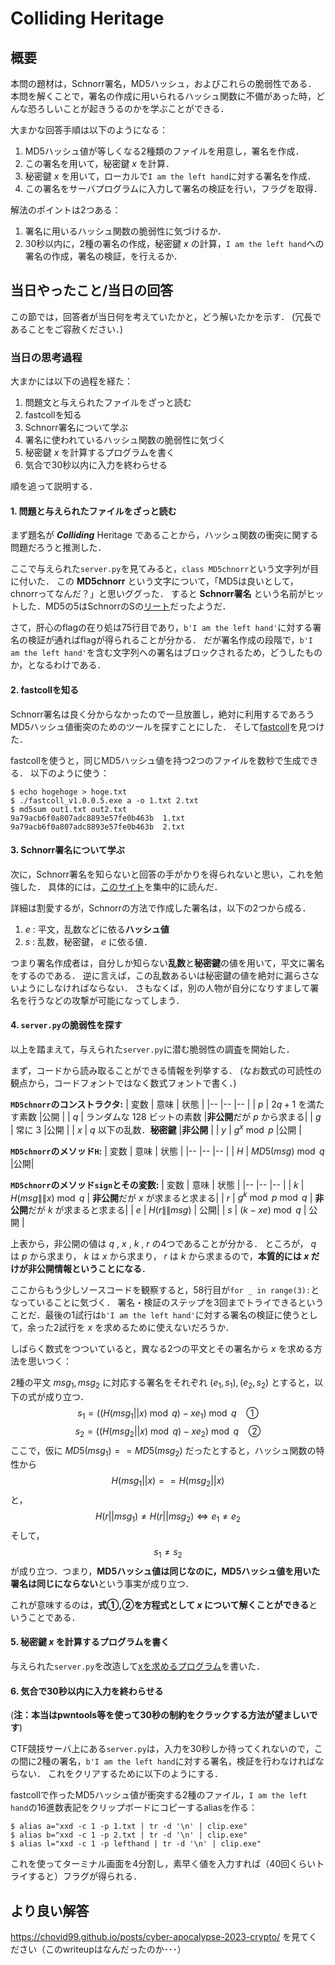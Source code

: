 # Colliding Heritage

## 概要
本問の題材は，Schnorr署名，MD5ハッシュ，およびこれらの脆弱性である．
本問を解くことで，署名の作成に用いられるハッシュ関数に不備があった時，どんな恐ろしいことが起きうるのかを学ぶことができる．


大まかな回答手順は以下のようになる：
  1. MD5ハッシュ値が等しくなる2種類のファイルを用意し，署名を作成．
  2. この署名を用いて，秘密鍵 $x$ を計算．
  3. 秘密鍵 $x$ を用いて，ローカルで`I am the left hand`に対する署名を作成．
  4. この署名をサーバプログラムに入力して署名の検証を行い，フラグを取得．

解法のポイントは2つある：
  1. 署名に用いるハッシュ関数の脆弱性に気づけるか．
  2. 30秒以内に，2種の署名の作成，秘密鍵 $x$ の計算，`I am the left hand`への署名の作成，署名の検証，を行えるか．


## 当日やったこと/当日の回答
この節では，回答者が当日何を考えていたかと，どう解いたかを示す．
(冗長であることをご容赦ください．)

### 当日の思考過程
大まかには以下の過程を経た：
  1. 問題文と与えられたファイルをざっと読む
  2. fastcollを知る
  3. Schnorr署名について学ぶ
  4. 署名に使われているハッシュ関数の脆弱性に気づく
  5. 秘密鍵 $x$ を計算するプログラムを書く
  6. 気合で30秒以内に入力を終わらせる

順を追って説明する．

#### 1. 問題と与えられたファイルをざっと読む
まず題名が **___Colliding___** Heritage であることから，ハッシュ関数の衝突に関する問題だろうと推測した．

ここで与えられた`server.py`を見てみると，`class MD5chnorr`という文字列が目に付いた．
この **MD5chnorr** という文字について，「MD5は良いとして，chnorrってなんだ？」と思いググった．
すると **Schnorr署名** という名前がヒットした．MD5の5はSchnorrのSの[リート](https://ja.wikipedia.org/wiki/Leet)だったようだ．

さて，肝心のflagの在り処は75行目であり，`b'I am the left hand'`に対する署名の検証が通ればflagが得られることが分かる．
だが署名作成の段階で，`b'I am the left hand'`を含む文字列への署名はブロックされるため，どうしたものか，となるわけである．


#### 2. fastcollを知る
Schnorr署名は良く分からなかったので一旦放置し，絶対に利用するであろうMD5ハッシュ値衝突のためのツールを探すことにした．
そして[fastcoll](https://www.win.tue.nl/hashclash/)を見つけた．

fastcollを使うと，同じMD5ハッシュ値を持つ2つのファイルを数秒で生成できる．
以下のように使う：
```
$ echo hogehoge > hoge.txt
$ ./fastcoll_v1.0.0.5.exe a -o 1.txt 2.txt
$ md5sum out1.txt out2.txt
9a79acb6f0a807adc8893e57fe0b463b  1.txt
9a79acb6f0a807adc8893e57fe0b463b  2.txt
```

#### 3. Schnorr署名について学ぶ
次に，Schnorr署名を知らないと回答の手がかりを得られないと思い，これを勉強した．
具体的には，[このサイト](https://blog.visvirial.com/articles/721)を集中的に読んだ．

詳細は割愛するが，Schnorrの方法で作成した署名は，以下の2つから成る．
  1. $e$ : 平文，乱数などに依る**ハッシュ値**
  2. $s$ : 乱数，秘密鍵， $e$ に依る値．

つまり署名作成者は，自分しか知らない**乱数**と**秘密鍵**の値を用いて，平文に署名をするのである．
逆に言えば，この乱数あるいは秘密鍵の値を絶対に漏らさないようにしなければならない．
さもなくば，別の人物が自分になりすまして署名を行うなどの攻撃が可能になってしまう．

#### 4. `server.py`の脆弱性を探す
以上を踏まえて，与えられた`server.py`に潜む脆弱性の調査を開始した．

まず，コードから読み取ることができる情報を列挙する．
(なお数式の可読性の観点から，コードフォントではなく数式フォントで書く．)

**`MD5chnorr`のコンストラクタ:**
| 変数 | 意味                                             | 状態                  |
|--    |--                                                |--                     |
| $p$  | $2 q + 1$ を満たす素数                            |公開                   |
| $q$  | ランダムな $128$ ビットの素数                      |**非公開**だが $p$ から求まる|
| $g$  | 常に $3$                                          |公開                   |
| $x$  | $q$ 以下の乱数．**秘密鍵** |**非公開**                 |
| $y$  | $g^x\bmod p$                                     |公開                   |

**`MD5chnorr`のメソッド`H`:**
| 変数 | 意味                                             | 状態                  |
|--    |--                                                |--                     |
| $H$  | $MD5(msg) \bmod q$ |公開|

**`MD5chnorr`のメソッド`sign`とその変数:**
| 変数 | 意味                                             | 状態                  |
|--    |--                                                |--                     |
| $k$  | $H(msg\|\|x) \bmod q$ | **非公開**だが $x$ が求まると求まる|
| $r$  | $g^k \bmod p \bmod q$ | **非公開**だが $k$ が求まると求まる|
| $e$  | $H(r\|\|msg)$ | 公開|
| $s$  | $(k - xe) \bmod q$ | 公開 |

上表から，非公開の値は $q$ , $x$ , $k$ , $r$ の4つであることが分かる．
ところが， $q$ は $p$ から求まり， $k$ は $x$ から求まり， $r$ は $k$ から求まるので，**本質的には $x$ だけが非公開情報ということになる**．

ここからもう少しソースコードを観察すると，58行目が`for _ in range(3):`となっていることに気づく．
署名・検証のステップを3回までトライできるということだ．最後の1試行は`b'I am the left hand'`に対する署名の検証に使うとして，余った2試行を $x$ を求めるために使えないだろうか．　

しばらく数式をつついていると，異なる2つの平文とその署名から $x$ を求める方法を思いつく：

2種の平文 $msg_1, msg_2$ に対応する署名をそれぞれ $(e_1, s_1), (e_2, s_2)$ とすると，以下の式が成り立つ．
$$s_1 = ((H(msg_1||x) \bmod q) - xe_1) \bmod q \ \ \ \ ①$$
$$s_2 = ((H(msg_2||x) \bmod q) - xe_2) \bmod q \ \ \ \ ②$$
ここで，仮に $MD5(msg_1) == MD5(msg_2)$ だったとすると，ハッシュ関数の特性から
$$H(msg_1||x) == H(msg_2||x)$$ と，
$$H(r||msg_1) \neq H(r||msg_2) \Leftrightarrow e_1 \neq e_2$$
そして，
$$s_1 \neq s_2$$
が成り立つ．つまり，**MD5ハッシュ値は同じなのに，MD5ハッシュ値を用いた署名は同じにならない**という事実が成り立つ．

これが意味するのは，**式①,②を方程式として $x$ について解くことができる**ということである．

#### 5. 秘密鍵 $x$ を計算するプログラムを書く
与えられた`server.py`を改造して[xを求めるプログラム](./solve.py)を書いた．

#### 6. 気合で30秒以内に入力を終わらせる
(**注：本当はpwntools等を使って30秒の制約をクラックする方法が望ましいです**)

CTF競技サーバ上にある`server.py`は，入力を30秒しか待ってくれないので，この間に2種の署名，`b'I am the left hand`に対する署名，検証を行わなければならない．
これをクリアするために以下のようにする．

fastcollで作ったMD5ハッシュ値が衝突する2種のファイル，`I am the left hand`の16進数表記をクリップボードにコピーするaliasを作る：
```
$ alias a="xxd -c 1 -p 1.txt | tr -d '\n' | clip.exe"
$ alias b="xxd -c 1 -p 2.txt | tr -d '\n' | clip.exe"
$ alias l="xxd -c 1 -p lefthand | tr -d '\n' | clip.exe"
```
これを使ってターミナル画面を4分割し，素早く値を入力すれば（40回くらいトライすると）フラグが得られる．

## より良い解答
https://chovid99.github.io/posts/cyber-apocalypse-2023-crypto/
を見てください（このwriteupはなんだったのか･･･）

